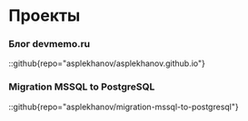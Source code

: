 # Проекты

### Блог devmemo.ru
::github{repo="asplekhanov/asplekhanov.github.io"}

### Migration MSSQL to PostgreSQL
::github{repo="asplekhanov/migration-mssql-to-postgresql"}
